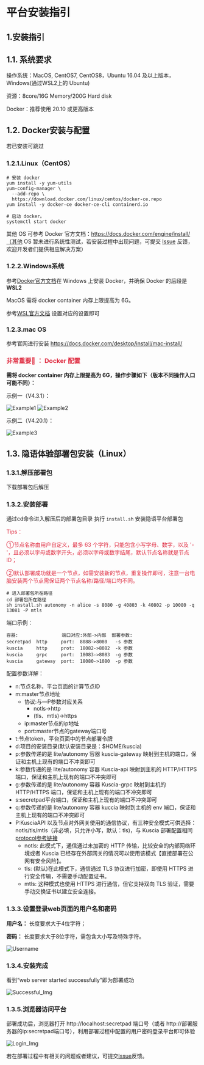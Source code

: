 # 平台安装指引

## 1.安装指引

## 1.1. 系统要求

操作系统：MacOS, CentOS7, CentOS8，Ubuntu 16.04 及以上版本，Windows(通过WSL2上的 Ubuntu)

资源：8core/16G Memory/200G Hard disk

Docker：推荐使用 20.10 或更高版本

## 1.2. Docker安装与配置

若已安装可跳过

### 1.2.1.Linux（CentOS）

```shell
# 安装 docker
yum install -y yum-utils
yum-config-manager \
  --add-repo \
  https://download.docker.com/linux/centos/docker-ce.repo
yum install -y docker-ce docker-ce-cli containerd.io

# 启动 docker。
systemctl start docker
```

其他 OS 可参考 Docker 官方文档：https://docs.docker.com/engine/install/（其他 OS 暂未进行系统性测试，若安装过程中出现问题，可提交 [Issue](https://github.com/secretflow/secretflow/issues) 反馈，欢迎开发者们提供相应解决方案）

### 1.2.2.Windows系统

参考[Docker官方文档](https://docs.docker.com/desktop/install/windows-install/)在 Windows 上安装 Docker，并确保 Docker
的后段是**WSL2**

MacOS 需将 docker container 内存上限提⾼为 6G。

参考[WSL官方文档](https://learn.microsoft.com/en-us/windows/wsl/wsl-config#configure-global-options-with-wslconfig)
设置对应的设置即可

### 1.2.3.mac OS

参考官网进行安装 https://docs.docker.com/desktop/install/mac-install/

### <font color=#DF2A3F> 非常重要📢 ： Docker 配置 </font>

**需将 docker container 内存上限提高为 6G，操作步骤如下（版本不同操作入口可能不同）：**

示例一（V4.3.1）：

![Example1](../imgs/example1.png) ![Example2](../imgs/example2.png)

示例二（V4.20.1）：

![Example3](../imgs/example3.png)

## 1.3. 隐语体验部署包安装（Linux）

### 1.3.1.解压部署包

下载部署包后解压

### 1.3.2.安装部署

通过cd命令进入解压后的部署包目录
执行 `install.sh` 安装隐语平台部署包

<font color=#DF2A3F>Tips：

①节点名称由用户自定义，最多 63 个字符，只能包含小写字母、数字，以及 '-'，且必须以字母或数字开头，必须以字母或数字结尾，默认节点名称就是节点ID；

②默认部署成功就是一个节点，如需安装新的节点，重复操作即可，注意一台电脑安装两个节点需保证两个节点名称/路径/端口均不同。 </font>

```shell
# 进入部署包所在路径
cd 部署包所在路径
sh install.sh autonomy -n alice -s 8080 -g 40803 -k 40802 -p 10080 -q 13081 -P mtls
```

端口示例：
```shell
容器:                端口对应:外部->内部  部署参数:
secretpad  http     port:  8088->8080   -s 参数
kuscia     http     prot:  18082->8082  -k 参数
kuscia     grpc     port:  18083->8083  -g 参数
kuscia     gateway  port:  18080->1080  -p 参数
```

配置参数详解：

- n:节点名称，平台页面的计算节点ID
- m:master节点地址
   - 协议:与—P参数对应关系
      - notls->http
      - (tls、mtls)->https
   - ip:master节点的ip地址
   - port:master节点的gateway端口号
- t:节点token，平台页面中的节点部署令牌
- d:项目的安装目录(默认安装目录是：$HOME/kuscia)
- p:参数传递的是 lite/autonomy 容器 kuscia-gateway 映射到主机的端口，保证和主机上现有的端口不冲突即可
- k:参数传递的是 lite/autonomy 容器 Kuscia-api 映射到主机的 HTTP/HTTPS 端口，保证和主机上现有的端口不冲突即可
- g:参数传递的是 lite/autonomy 容器 Kuscia-grpc 映射到主机的 HTTP/HTTPS 端口，保证和主机上现有的端口不冲突即可
- s:secretpad平台端口，保证和主机上现有的端口不冲突即可
- q:参数传递的是 lite/autonomy 容器 kuccia 映射到主机的 env 端口，保证和主机上现有的端口不冲突即可
- P:KusciaAPI 以及节点对外网关使用的通信协议，有三种安全模式可供选择：notls/tls/mtls（非必填，只允许小写，默认：tls)，与 Kuscia 部署配置相同 [protocol参考链接](https://www.secretflow.org.cn/zh-CN/docs/kuscia/v0.6.0b0/deployment/kuscia_config_cn#id3)
   - notls: 此模式下，通信通过未加密的 HTTP 传输，比较安全的内部网络环境或者 Kuscia 已经存在外部网关的情况可以使用该模式【直接部署在公网有安全风险】。
   - tls: (默认)在此模式下，通信通过 TLS 协议进行加密，即使用 HTTPS 进行安全传输，不需要手动配置证书。
   - mtls: 这种模式也使用 HTTPS 进行通信，但它支持双向 TLS 验证，需要手动交换证书以建立安全连接。

### 1.3.3.设置登录web页面的用户名和密码

**用户名：** 长度要求大于4位字符；

**密码：** 长度要求大于8位字符，需包含大小写及特殊字符。

![Username](../imgs/username.png)

### 1.3.4.安装完成

看到“web server started successfully”即为部署成功

![Successful_Img](../imgs/successful_img.png)

### 1.3.5.浏览器访问平台

部署成功后，浏览器打开 http://localhost:secretpad 端口号（或者 http://部署服务器的ip:secretpad端口号），利用部署过程中配置的用户密码登录平台即可体验

![Login_Img](../imgs/login_img.png)

若在部署过程中有相关的问题或者建议，可提交[Issue](https://github.com/secretflow/secretflow/issues)反馈。